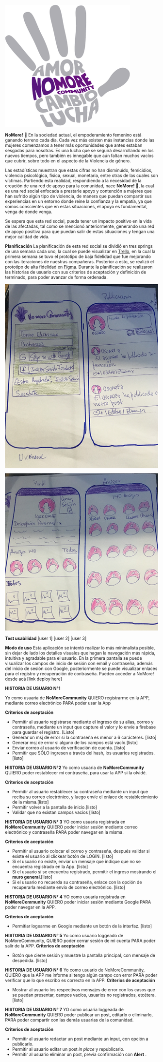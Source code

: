 ![NoMore](src/assets/img/logo.png) 

**NoMore!** :raising_hand:
En la sociedad actual, el empoderamiento femenino está ganando terreno cada día. Cada vez más existen más instancias donde las mujeres comenzamos a tener más oportunidades que antes estaban sesgadas para nosotras. Es una lucha que se seguirá desarrollando en los nuevos tiempos, pero también es innegable que aún faltan muchos vacíos que cubrir, sobre todo en el aspecto de la Violencia de género. 

Las estadísticas muestran que estas cifras no han disminuído, femicidios, violencia psicológica, física, sexual, monetaria, entre otras de las cuales son víctimas. Partiendo esta realidad, respondiendo a la necesidad de la creación de una red de apoyo para la comunidad, nace **NoMore!** :raising_hand:, la cual es una red social enfocada a prestarle apoyo y contención a mujeres que han sufrido algún tipo de violencia, de manera que puedan compartir sus experiencias en un entorno donde reine la confianza y la empatía, ya que somos conscientes que en estas situaciones, el apoyo es fundamental, venga de donde venga.

Se espera que esta red social, pueda tener un impacto positivo en la vida de las afectadas, tal como se mencionó anteriormente, generando una red de apoyo positiva para que puedan salir de estas situaciones y tengan una mejor calidad de vida.

**Planificación**
La planificación de esta red social se dividió en tres springs de una semana cada uno, la cual se puede visualizar en [Trello](https://trello.com/b/4FNgTDLU/creando-una-red-social), en la cual la primera semana se tuvo el prototipo de baja fidelidad que fue mejorando con las iteraciones de nuestras compañeras. Posterior a esto, se realizó el prototipo de alta fidelidad en [Figma](https://www.figma.com/file/0IPC8043071bzon4KGKWNhZa/NoMoreCommunity?node-id=0%3A1). Durante la planificación se realizaron las historias de usuario con sus criterios de aceptación y definición de terminado, para poder avanzar de forma ordenada.

![Prototipo de baja fidelidad](src/assets/img/PBF.jpg)

![Prototipo de baja fidelidad](src/assets/img/PBF1.jpg) 

**Test usabilidad**
[user 1]
[user 2]
[user 3]

**Modo de uso**
Esta aplicación se intentó realizar lo más minimalista posible, sin dejar de lado los detalles visuales que hagan la navegación más rápida, intuitiva y agradable para el usuario. En la primera pantalla se puede visualizar los campos de inicio de sesión con email y contraseña, además del inicio de sesión con Google, posteriormente se puede visualizar enlaces para el registro y recuperación de contraseña. Pueden acceder a NoMore! desde acá [link deploy here]

**HISTORIA DE USUARIO N°1**

Yo como usuaria de **NoMoreCommunity** QUIERO registrarme en la APP, mediante correo electrónico PARA poder usar la App

**Criterios de aceptación**
- Permitir al usuario registrarse mediante el ingreso de su alias, correo y contraseña, mediante un input  que capture el valor y lo envíe a firebase para guardar el registro. [Listo]
- Generar un msj de error si la contraseña es menor a 6 carácteres. [listo]
- Generar msj de error si alguno de los campos está vacío.[listo]
- Enviar correo al usuario de verificación de cuenta. [listo]
- Permitir que SÓLO ingresen a través del hash, los usuarios registrados. [listo]

**HISTORIA DE USUARIO N°2**
Yo como usuaria de **NoMoreCommunity** QUIERO poder restablecer mi contraseña, para usar la APP si la olvidé.

**Criterios de aceptación**
- Permitir al usuario restablecer su contraseña mediante un input que reciba su correo electrónico, y luego envíe el enlace de restablecimiento de la misma.[listo]
- Permitir volver a la pantalla de inicio.[listo]
- Validar que no existan campos vacíos [listo]


**HISTORIA DE USUARIO N° 3** 
YO como usuaria registrada en **NoMoreCommunity** QUIERO poder iniciar sesión mediante correo electrónico y contraseña PARA poder navegar en la misma.

**Criterios de aceptación**
- Permitir al usuario colocar el correo y contraseña, después validar si existe el usuario al clickear botón de LOGIN. [listo]
- Si el usuario no existe, enviar un mensaje que indique que no se encuentra registrado en la App. [listo]
- Si el usuario sí se encuentra registrado, permitir el ingreso mostrando el **muro general**.[listo]
- Si el usuario no recuerda su contraseña, enlace con la opción de recuperarla mediante envío de correo electrónico. [listo]

**HISTORIA DE USUARIO N° 4** 
YO como usuaria registrada en **NoMoreCommunity** QUIERO poder iniciar sesión mediante Google PARA poder navegar en la APP.

**Criterios de aceptación**
- Permitiar logearme en Google mediante un botón de la interfaz. [listo]

**HISTORIA DE USUARIO N° 5**
Yo como usuario loggeado de NoMoreCommunity, QUIERO poder cerrar sesión de mi cuenta PARA poder salir de la APP.
**Criterios de aceptación**
- Botón que cierre sesión y muestre la pantalla principal, con mensaje de despedida. [listo]

**HISTORIA DE USUARIO N° 6**
Yo como usuario de NoMoreCommunity, QUIERO que la APP me informe si tengo algún campo con error PARA poder verificar que lo que escribo es correcto en la APP.
**Criterios de aceptación**
- Mostrar al usuario los respectivos mensajes de error con los casos que se puedan presentar, campos vacíos, usuarios no registrados, etcétera. [listo]

**HISTORIA DE USUARIO N° 7** 
YO como usuaria loggeada de **NoMoreCommunity** QUIERO poder publicar un post, editarlo o eliminarlo, PARA poder compartir con las demás usuarias de la comunidad.

**Criterios de aceptación**
- Permitir al usuario redactar un post mediante un input, con opción a publicarlo.
- Permitir al usuario editar un post *in place* y republicarlo.
- Permitir al usuario eliminar un post, previa confirmación con **Alert** . 


